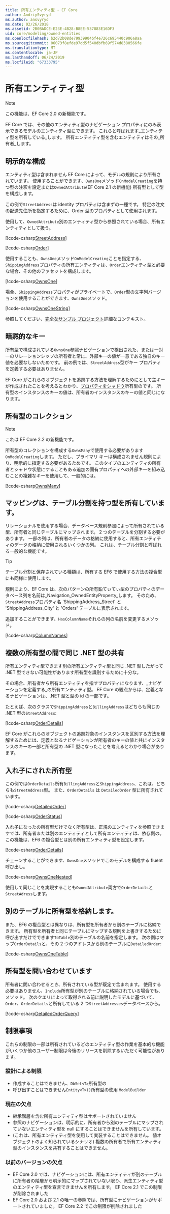 ```yaml
---
title: 所有エンティティ型 - EF Core
author: AndriySvyryd
ms.author: ansvyryd
ms.date: 02/26/2018
ms.assetid: 2B0BADCE-E23E-4B28-B8EE-537883E16DF3
uid: core/modeling/owned-entities
ms.openlocfilehash: b2d72b08de79939904bf4e726c695440c906a8aa
ms.sourcegitcommit: 06073f8efde97dd5f540dbfb69f574d8380566fe
ms.translationtype: MT
ms.contentlocale: ja-JP
ms.lasthandoff: 06/24/2019
ms.locfileid: "67333795"
---
```

# <a name="owned-entity-types"></a>所有エンティティ型

>[!NOTE]
> この機能は、EF Core 2.0 の新機能です。

EF Core では、その他のエンティティ型のナビゲーション プロパティにのみ表示できるモデルのエンティティ型にできます。 これらと呼ばれます_エンティティ型を所有している_します。 所有エンティティ型を含むエンティティはその_所有者_します。

## <a name="explicit-configuration"></a>明示的な構成

エンティティ型は含まれません EF Core によって、モデルの規則により所有されています。 使用することができます、`OwnsOne`メソッド`OnModelCreating`を持つ型の注釈を設定または`OwnedAttribute`(EF Core 2.1 の新機能) 所有型として型を構成します。

この例で`StreetAddress`は identity プロパティは含まずの一種です。 特定の注文の配送先住所を指定するために、Order 型のプロパティとして使用されます。

使用して、`OwnedAttribute`別のエンティティ型から参照されている場合、所有エンティティとして扱う。

[!code-csharp[StreetAddress](../../../samples/core/Modeling/OwnedEntities/StreetAddress.cs?name=StreetAddress)]

[!code-csharp[Order](../../../samples/core/Modeling/OwnedEntities/Order.cs?name=Order)]

使用することも、`OwnsOne`メソッド`OnModelCreating`ことを指定する、`ShippingAddress`プロパティの所有エンティティは、`Order`エンティティ型と必要な場合、その他のファセットを構成します。

[!code-csharp[OwnsOne](../../../samples/core/Modeling/OwnedEntities/OwnedEntityContext.cs?name=OwnsOne)]

場合、`ShippingAddress`プロパティがプライベートで、`Order`型の文字列バージョンを使用することができます、`OwnsOne`メソッド。

[!code-csharp[OwnsOneString](../../../samples/core/Modeling/OwnedEntities/OwnedEntityContext.cs?name=OwnsOneString)]

参照してください、[完全なサンプル プロジェクト](https://github.com/aspnet/EntityFramework.Docs/tree/master/samples/core/Modeling/OwnedEntities)詳細なコンテキスト。 

## <a name="implicit-keys"></a>暗黙的なキー

所有型で構成されている`OwnsOne`参照ナビゲーションで検出された、または一対一のリレーションシップの所有者と常に、外部キーの値が一意である独自のキー値を必要なしないためです。 前の例では、`StreetAddress`型がキー プロパティを定義する必要はありません。  

EF Core がこれらのオブジェクトを追跡する方法を理解するためにとして主キーが作成されたことを考えるとわかり、[プロパティをシャドウ](xref:core/modeling/shadow-properties)所有型のです。 所有型のインスタンスのキーの値は、所有者のインスタンスのキーの値と同じになります。

## <a name="collections-of-owned-types"></a>所有型のコレクション

>[!NOTE]
> これは EF Core 2.2 の新機能です。

所有型のコレクションを構成する`OwnsMany`で使用する必要があります`OnModelCreating`します。 ただし、プライマリ キーは構成されません規則により、明示的に指定する必要があるためです。 このタイプのエンティティの所有者とシャドウ状態にすることもある追加の固有プロパティへの外部キーを組み込むことの複雑なキーを使用して、一般的には。

[!code-csharp[OwnsMany](../../../samples/core/Modeling/OwnedEntities/OwnedEntityContext.cs?name=OwnsMany)]

## <a name="mapping-owned-types-with-table-splitting"></a>マッピングは、テーブル分割を持つ型を所有しています。

リレーショナルを使用する場合、データベース規則参照によって所有されている型、所有者と同じテーブルにマップされます。 2 つのテーブルを分割する必要があります。 一部の列は、所有者のデータの格納に使用すると、所有エンティティのデータの格納に使用されるいくつかの列。 これは、テーブル分割と呼ばれる一般的な機能です。

> [!TIP]
> テーブル分割と保存されている種類は、所有する EF6 で使用する方法の複合型にも同様に使用します。

規則により、EF Core は、次のパターンの所有鉛てぃてぃ型のプロパティのデータベース列を名前は_Navigation_OwnedEntityProperty_します。 そのため、`StreetAddress`プロパティ名 'ShippingAddress_Street' と 'ShippingAddress_City' と 'Orders' テーブルに表示されます。

追加することができます、`HasColumnName`それらの列の名前を変更するメソッド。

[!code-csharp[ColumnNames](../../../samples/core/Modeling/OwnedEntities/OwnedEntityContext.cs?name=ColumnNames)]

## <a name="sharing-the-same-net-type-among-multiple-owned-types"></a>複数の所有型の間で同じ .NET 型の共有

所有エンティティ型できます別の所有エンティティ型と同じ .NET 型したがって .NET 型できない可能性があります所有型を識別するために十分な。

その場合、所有者から所有エンティティを指すプロパティになります、_ナビゲーションを定義する_の所有エンティティ型。 EF Core の観点からは、定義となるナビゲーションは、.NET 型と型の id の一部です。   

たとえば、次のクラスで`ShippingAddress`と`BillingAddress`はどちらも同じの .NET 型の`StreetAddress`:

[!code-csharp[OrderDetails](../../../samples/core/Modeling/OwnedEntities/OrderDetails.cs?name=OrderDetails)]

EF Core がこれらのオブジェクトの追跡対象のインスタンスを区別する方法を理解するためには、定義となるナビゲーションが所有者のキーの値と共にインスタンスのキーの一部と所有型の .NET 型になったことを考えるとわかり場合があります。

## <a name="nested-owned-types"></a>入れ子にされた所有型

この例では`OrderDetails`所有`BillingAddress`と`ShippingAddress`、これは、どちらも`StreetAddress`型。 また、`OrderDetails` は `DetailedOrder` 型に所有されています。

[!code-csharp[DetailedOrder](../../../samples/core/Modeling/OwnedEntities/DetailedOrder.cs?name=DetailedOrder)]

[!code-csharp[OrderStatus](../../../samples/core/Modeling/OwnedEntities/OrderStatus.cs?name=OrderStatus)]

入れ子になったの所有型だけでなく所有型は、正規のエンティティを参照できますでは、所有者または別のエンティティとして所有エンティティは、依存側の。 この機能は、EF6 の複合型とは別の所有エンティティ型を設定します。

[!code-csharp[OrderDetails](../../../samples/core/Modeling/OwnedEntities/OrderDetails.cs?name=OrderDetails)]

チェーンすることができます、`OwnsOne`メソッドでこのモデルを構成する fluent 呼び出し。

[!code-csharp[OwnsOneNested](../../../samples/core/Modeling/OwnedEntities/OwnedEntityContext.cs?name=OwnsOneNested)]

使用して同じことを実現することも`OwnedAttribute`両方で`OrderDetails`と`StreetAdress`します。

## <a name="storing-owned-types-in-separate-tables"></a>別のテーブルに所有型を格納します。

また、EF6 の複合型とは異なりは、所有型を所有者から別のテーブルに格納できます。 所有型を所有者と同じテーブルにマップする規則を上書きするために呼び出すだけでできます`ToTable`別のテーブルの名前を指定します。 次の例はマップ`OrderDetails`と、その 2 つのアドレスから別のテーブルに`DetailedOrder`:

[!code-csharp[OwnsOneTable](../../../samples/core/Modeling/OwnedEntities/OwnedEntityContext.cs?name=OwnsOneTable)]

## <a name="querying-owned-types"></a>所有型を問い合わせています

所有者に問い合わせるとき、所有されている型が既定で含まれます。 使用する必要はありません、`Include`所有型が別のテーブルに格納されている場合でも、メソッド。 次のクエリによって取得される前に説明したモデルに基づいて、 `Order`、`OrderDetails`と所有している 2 つ`StreetAddresses`データベースから。

[!code-csharp[DetailedOrderQuery](../../../samples/core/Modeling/OwnedEntities/Program.cs?name=DetailedOrderQuery)]

## <a name="limitations"></a>制限事項

これらの制限の一部は所有されているどのエンティティ型の作業を基本的な機能がいくつか他のユーザー制限は今後のリリースを削除するいただく可能性があります。

### <a name="by-design-restrictions"></a>設計による制限
- 作成することはできません、`DbSet<T>`所有型の
- 呼び出すことはできません`Entity<T>()`所有型の使用 `ModelBuilder`

### <a name="current-shortcomings"></a>現在の欠点
- 継承階層を含む所有エンティティ型はサポートされていません
- 参照のナビゲーションは、明示的に、所有者から別のテーブルにマップされていないエンティティ型を null にすることはできませんを所有しています。
- (これは、所有エンティティ型を使用して実装することはできません。 値オブジェクトのよく知られているシナリオ) 複数の所有者で所有エンティティ型のインスタンスを共有することはできません。

### <a name="shortcomings-in-previous-versions"></a>以前のバージョンの欠点
- EF Core 2.0 では、ナビゲーションには、所有エンティティが別のテーブルに所有者の階層から明示的にマップされていない限り、派生エンティティ型のエンティティ型を宣言できませんを所有します。 EF Core 2.1 でこの制限が削除されました
- EF Core 2.0 および 2.1 の唯一の参照では、所有型にナビゲーションがサポートされていました。 EF Core 2.2 でこの制限が削除されました
